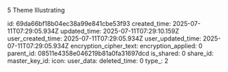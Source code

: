 5 Theme Illustrating

id: 69da66bf18b04ec38a99e841cbe53f93
created_time: 2025-07-11T07:29:05.934Z
updated_time: 2025-07-11T07:29:10.159Z
user_created_time: 2025-07-11T07:29:05.934Z
user_updated_time: 2025-07-11T07:29:05.934Z
encryption_cipher_text: 
encryption_applied: 0
parent_id: 08511e4358e046219b81a0fa31697dcd
is_shared: 0
share_id: 
master_key_id: 
icon: 
user_data: 
deleted_time: 0
type_: 2